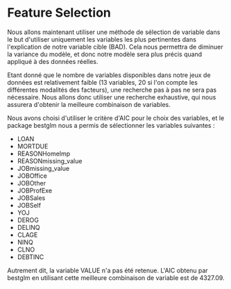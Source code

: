 # Feature Selection

Nous allons maintenant utiliser une méthode de sélection de variable dans le but d'utiliser uniquement les variables les plus pertinentes dans l'explication de notre variable cible (BAD). Cela nous permettra de diminuer la variance du modèle, et donc notre modèle sera plus précis quand appliqué à des données réelles.

Etant donné que le nombre de variables disponibles dans notre jeux de données est relativement faible (13 variables, 20 si l'on compte les différentes modalités des facteurs), une recherche pas à pas ne sera pas nécessaire. Nous allons donc utiliser une recherche exhaustive, qui nous assurera d'obtenir la meilleure combinaison de variables.

Nous avons choisi d'utiliser le critère d'AIC pour le choix des variables, et le package bestglm nous a permis de sélectionner les variables suivantes :
- LOAN
- MORTDUE
- REASONHomeImp
- REASONmissing_value
- JOBmissing_value
- JOBOffice
- JOBOther
- JOBProfExe
- JOBSales
- JOBSelf
- YOJ
- DEROG
- DELINQ
- CLAGE
- NINQ
- CLNO
- DEBTINC

Autrement dit, la variable VALUE n'a pas été retenue. L'AIC obtenu par bestglm en utilisant cette meilleure combinaison de variable est de 4327.09.
